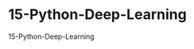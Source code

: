 # 15-Python-Deep-Learning
15-Python-Deep-Learning

<div align="center">
  <a href="https://machinelearningmastery.com/choose-an-activation-function-for-deep-learning/"><img src="https://machinelearningmastery.com/wp-content/uploads/2020/12/How-to-Choose-an-Output-Layer-Activation-Function.png" alt="" ></a></div>
  
  
<div align="center">
  <a href="https://towardsdatascience.com/activation-functions-neural-networks-1cbd9f8d91d6"><img src="https://miro.medium.com/max/720/1*p_hyqAtyI8pbt2kEl6siOQ.webp" alt="" ></a></div>
  
<div align="center">
  <a href="https://www.v7labs.com/blog/neural-networks-activation-functions"><img src="https://assets-global.website-files.com/5d7b77b063a9066d83e1209c/627d12431fbd5e61913b7423_60be4975a399c635d06ea853_hero_image_activation_func_dark.png" alt="" ></a></div>
  
<div align="center">
  <a href="https://wikidocs.net/165314"><img src="https://wikidocs.net/images/page/164363/activation_function_chart-709x1024.png" alt="" ></a></div>
